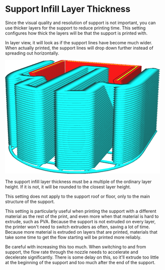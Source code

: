 Support Infill Layer Thickness
====
Since the visual quality and resolution of support is not important, you can use thicker layers for the support to reduce printing time. This setting configures how thick the layers will be that the support is printed with.

In layer view, it will look as if the support lines have become much wider. When actually printed, the support lines will drop down further instead of spreading out horizontally.

<!--screenshot {
"image_path": "support_infill_sparse_thickness.png",
"models": [
    {
        "script": "calendar_holder.scad",
        "transformation": ["scale(0.5)", "rotateX(90)"]
    }
],
"camera_position": [18, 43, 19],
"settings": {
    "support_enable": true,
    "support_infill_sparse_thickness": 0.24
},
"layer": 148,
"colours": 64
}-->
![Support Infill Layer Thickness is set to three times the layer height](../images/support_infill_sparse_thickness.png)

The support infill layer thickness must be a multiple of the ordinary layer height. If it is not, it will be rounded to the closest layer height.

This setting does not apply to the support roof or floor, only to the main structure of the support.

This setting is particularly useful when printing the support with a different material as the rest of the print, and even more when that material is hard to extrude, such as PVA. Because the support is not extruded on every layer, the printer won't need to switch extruders as often, saving a lot of time. Because more material is extruded on layers that are printed, materials that take some time to get the flow starting will be printed more reliably.

Be careful with increasing this too much. When switching to and from support, the flow rate through the nozzle needs to accelerate and decelerate significantly. There is some delay on this, so it'll extrude too little at the beginning of the support and too much after the end of the support.